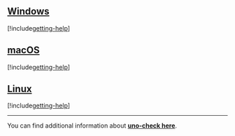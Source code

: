 ## [**Windows**](#tab/windows)

[!include[getting-help](use-uno-check-inline-windows-noheader.md)]

## [**macOS**](#tab/macos)

[!include[getting-help](use-uno-check-inline-macos-noheader.md)]

## [**Linux**](#tab/linux)

[!include[getting-help](use-uno-check-inline-linux-noheader.md)]

***

You can find additional information about [**uno-check here**](external/uno.check/doc/using-uno-check.md).
